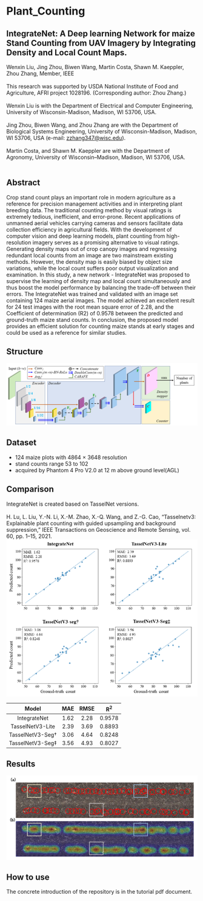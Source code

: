 # Plant_Counting
## IntegrateNet: A Deep learning Network for maize Stand Counting from UAV Imagery by Integrating Density and Local Count Maps.
Wenxin Liu, Jing Zhou, Biwen Wang, Martin Costa, Shawn M. Kaeppler, Zhou Zhang, Member, IEEE <br>  <br>
This research was supported by USDA National Institute of Food and Agriculture, AFRI project 1028196. (Corresponding author: Zhou Zhang.)<br><br>
Wenxin Liu is with the Department of Electrical and Computer Engineering, University of Wisconsin-Madison, Madison, WI 53706, USA.<br><br>
Jing Zhou, Biwen Wang, and Zhou Zhang are with the Department of  Biological Systems Engineering, University of Wisconsin-Madison, Madison, WI 53706, USA (e-mail: zzhang347@wisc.edu).<br><br>
Martin Costa, and Shawn M. Kaeppler are with the Department of Agronomy, University of Wisconsin–Madison, Madison, WI 53706, USA. <br><br>

## Abstract
Crop stand count plays an important role in modern agriculture as a reference for precision management activities and in interpreting plant breeding data. The traditional counting method by visual ratings is extremely tedious, inefficient, and error-prone. Recent applications of unmanned aerial vehicles carrying cameras and sensors facilitate data collection efficiency in agricultural fields. With the development of computer vision and deep learning models, plant counting from high-resolution imagery serves as a promising alternative to visual ratings. Generating density maps out of crop canopy images and regressing redundant local counts from an image are two mainstream existing methods. However, the density map is easily biased by object size variations, while the local count suffers poor output visualization and examination. In this study, a new network - IntegrateNet was proposed to supervise the learning of density map and local count simultaneously and thus boost the model performance by balancing the trade-off between their errors. The IntegrateNet was trained and validated with an image set containing 124 maize aerial images. The model achieved an excellent result for 24 test images with the root mean square error of 2.28, and the Coefficient of determination (R2) of 0.9578 between the predicted and ground-truth maize stand counts. In conclusion, the proposed model provides an efficient solution for counting maize stands at early stages and could be used as a reference for similar studies.

## Structure
![](https://github.com/wliu374/Plant_Counting/blob/main/structure.png) 

## Dataset
* 124 maize plots with 4864 × 3648 resolution
* stand counts range 53 to 102
* acquired by Phantom 4 Pro V2.0 at 12 m above ground level(AGL)

## Comparison
IntegrateNet is created based on TasselNet versions. <br> <br>
H. Lu, L. Liu, Y.-N. Li, X.-M. Zhao, X.-Q. Wang, and Z.-G. Cao, “Tasselnetv3: Explainable plant counting with guided upsampling and background suppression,” IEEE Transactions on Geoscience and Remote Sensing, vol. 60, pp. 1–15, 2021.  <br><r>
![](https://github.com/wliu374/Plant_Counting/blob/main/scatterplot.png) 
  
| Model | MAE | RMSE | 	R<sup>2</sup> |
| :-------------: | :-------------: | :-------------: | :-------------: |
| IntegrateNet | 1.62 | 2.28 | 0.9578 |
| TasselNetV3-Lite | 2.39 | 3.69 | 0.8893 |
| TasselNetV3-Seg† | 3.06 | 4.64 | 0.8248 |
| TasselNetV3-Seg‡ | 3.56 | 4.93 | 0.8027 |
  
## Results
![](https://github.com/wliu374/Plant_Counting/blob/main/figures/figure1.PNG)

## How to use
The concrete introduction of the repository is in the tutorial pdf document.

